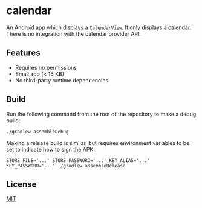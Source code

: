 # calendar

An Android app which displays a
[`CalendarView`](https://developer.android.com/reference/android/widget/CalendarView).
It only displays a calendar. There is no integration with the calendar provider
API.

## Features

- Requires no permissions
- Small app (< 16 KB)
- No third-party runtime dependencies

## Build

Run the following command from the root of the repository to make a debug
build:

```shell
./gradlew assembleDebug
```

Making a release build is similar, but requires environment variables to be set
to indicate how to sign the APK:

```shell
STORE_FILE='...' STORE_PASSWORD='...' KEY_ALIAS='...' KEY_PASSWORD='...' ./gradlew assembleRelease
```

## License

[MIT](LICENSE)

